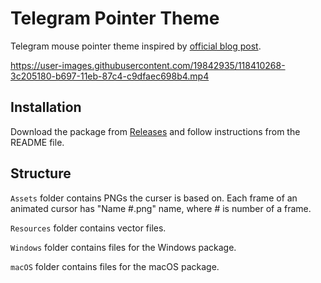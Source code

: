 # Telegram Pointer Theme

Telegram mouse pointer theme inspired by [official blog post](https://telegram.org/blog/payments-2-0-scheduled-voice-chats?setln=en#new-web-versions).


https://user-images.githubusercontent.com/19842935/118410268-3c205180-b697-11eb-87c4-c9dfaec698b4.mp4

## Installation
Download the package from [Releases](https://github.com/tginfo/cursor/releases/latest) and follow instructions from the README file.

## Structure
`Assets` folder contains PNGs the curser is based on. Each frame of an animated cursor has "Name #.png" name, where # is number of a frame.

`Resources` folder contains vector files.

`Windows` folder contains files for the Windows package.

`macOS` folder contains files for the macOS package.
